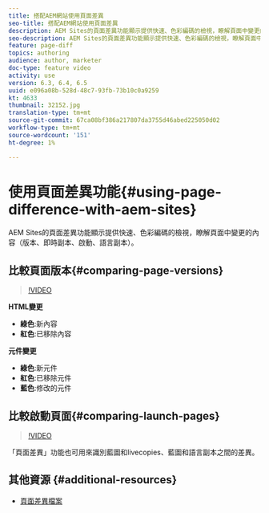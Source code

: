 ```yaml
---
title: 搭配AEM網站使用頁面差異
seo-title: 搭配AEM網站使用頁面差異
description: AEM Sites的頁面差異功能顯示提供快速、色彩編碼的檢視，瞭解頁面中變更的內容（版本、即時副本、啟動、語言副本）。
seo-description: AEM Sites的頁面差異功能顯示提供快速、色彩編碼的檢視，瞭解頁面中變更的內容（版本、即時副本、啟動、語言副本）。
feature: page-diff
topics: authoring
audience: author, marketer
doc-type: feature video
activity: use
version: 6.3, 6.4, 6.5
uuid: e096a08b-528d-48c7-93fb-73b10c0a9259
kt: 4633
thumbnail: 32152.jpg
translation-type: tm+mt
source-git-commit: 67ca08bf386a217807da3755d46abed225050d02
workflow-type: tm+mt
source-wordcount: '151'
ht-degree: 1%

---
```



# 使用頁面差異功能{#using-page-difference-with-aem-sites}

AEM Sites的頁面差異功能顯示提供快速、色彩編碼的檢視，瞭解頁面中變更的內容（版本、即時副本、啟動、語言副本）。

## 比較頁面版本{#comparing-page-versions}

>[!VIDEO](https://video.tv.adobe.com/v/32152?quality=9&learn=on)

**HTML變更**

* **綠色**:新內容
* **紅色**:已移除內容

**元件變更**

* **綠色**:新元件
* **紅色**:已移除元件
* **藍色**:修改的元件

## 比較啟動頁面{#comparing-launch-pages}

>[!VIDEO](https://video.tv.adobe.com/v/17746/?quality=9&learn=on)

「頁面差異」功能也可用來識別藍圖和livecopies、藍圖和語言副本之間的差異。

## 其他資源 {#additional-resources}

* [頁面差異檔案](https://docs.adobe.com/content/help/en/experience-manager-65/authoring/siteandpage/page-diff.html)
